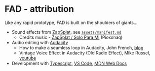 # FAD - attribution

Like any rapid prototype, FAD is built on the shoulders of giants...

 - Sound effects from [ZapSplat](https://www.zapsplat.com), see [`assets/manifest.md`](https://github.com/DouglasOrr/FAD/blob/assets/manifest.md)
   - Credits music - [ZapSplat / Solo Para Mi](https://www.zapsplat.com/music/solo-para-mi-dark-breakbeat-electronica-synth-arpeggios-throughout/) (Pioxonaq)
 - Audio editing with [Audacity](https://www.audacityteam.org/)
   - How to make a seamless loop in Audacity, John French, [blog](https://gamedevbeginner.com/create-looping-sound-effects-for-games-for-free-with-audacity/)
   - Vintage Voice Effect in Audacity (Old Radio Effect), Mike Russel, [youtube](https://youtu.be/ko9hRYx1lF4)
 - Development with [Typescript](https://www.typescriptlang.org/), [VS Code](https://code.visualstudio.com/), [MDN Web Docs](https://developer.mozilla.org/en-US/)
